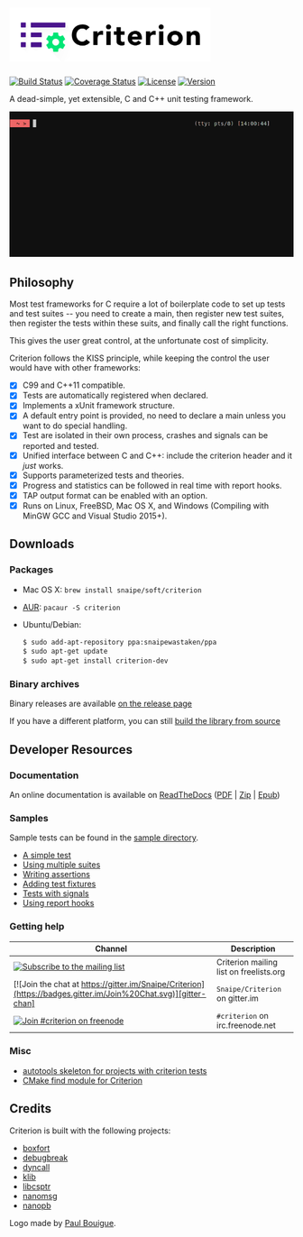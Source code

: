 <h1><img src="doc/criterion-title.png" height="96" alt="Criterion Logo" /></h1>

[![Build Status](https://api.cirrus-ci.com/github/Snaipe/Criterion.svg)](https://cirrus-ci.com/github/Snaipe/Criterion) 
[![Coverage Status](https://img.shields.io/codecov/c/github/Snaipe/Criterion/bleeding.svg)](https://codecov.io/github/Snaipe/Criterion?branch=bleeding) 
[![License](https://img.shields.io/badge/license-MIT-blue.svg)](https://github.com/Snaipe/Criterion/blob/master/LICENSE) 
[![Version](https://img.shields.io/github/release/Snaipe/Criterion.svg?label=version)](https://github.com/Snaipe/Criterion/releases/latest) 

A dead-simple, yet extensible, C and C++ unit testing framework.

![Screencast](./doc/screencast.gif)

## Philosophy

Most test frameworks for C require a lot of boilerplate code to
set up tests and test suites -- you need to create a main,
then register new test suites, then register the tests within
these suits, and finally call the right functions.

This gives the user great control, at the unfortunate cost of simplicity.

Criterion follows the KISS principle, while keeping the control
the user would have with other frameworks:

* [x] C99 and C++11 compatible.
* [x] Tests are automatically registered when declared.
* [x] Implements a xUnit framework structure.
* [x] A default entry point is provided, no need to declare a main
  unless you want to do special handling.
* [x] Test are isolated in their own process, crashes and signals can be
  reported and tested.
* [x] Unified interface between C and C++: include the criterion header and it *just* works.
* [x] Supports parameterized tests and theories.
* [x] Progress and statistics can be followed in real time with report hooks.
* [x] TAP output format can be enabled with an option.
* [x] Runs on Linux, FreeBSD, Mac OS X, and Windows (Compiling with MinGW GCC and Visual Studio 2015+).

## Downloads

### Packages

* Mac OS X: `brew install snaipe/soft/criterion`
* [AUR](https://aur.archlinux.org/packages/criterion/): `pacaur -S criterion`
* Ubuntu/Debian:

    ```bash
    $ sudo add-apt-repository ppa:snaipewastaken/ppa
    $ sudo apt-get update
    $ sudo apt-get install criterion-dev
    ```

### Binary archives

Binary releases are available [on the release page](https://github.com/Snaipe/Criterion/releases)

If you have a different platform, you can still [build the library from source](http://criterion.readthedocs.org/en/latest/setup.html#installation)

## Developer Resources

### Documentation

An online documentation is available on [ReadTheDocs][online-docs]
([PDF][pdf-docs] | [Zip][zip-docs] | [Epub][epub-docs])

### Samples

Sample tests can be found in the [sample directory][samples].

* [A simple test][sample-simple]
* [Using multiple suites][sample-suites]
* [Writing assertions][sample-asserts]
* [Adding test fixtures][sample-fixtures]
* [Tests with signals][sample-signal]
* [Using report hooks][sample-report]

### Getting help

| Channel | Description |
| --- | --- |
[![Subscribe to the mailing list](https://img.shields.io/badge/ml-criterion@freelists.org-46BC99.svg)][mailing-list] | Criterion mailing list on freelists.org
[![Join the chat at https://gitter.im/Snaipe/Criterion](https://badges.gitter.im/Join%20Chat.svg)][gitter-chan] | `Snaipe/Criterion` on gitter.im
[![Join #criterion on freenode](https://img.shields.io/badge/irc-%23criterion-46BC99.svg)][irc-chan] | `#criterion` on irc.freenode.net

### Misc

* [autotools skeleton for projects with criterion tests][autotools]
* [CMake find module for Criterion][find-module]

## Credits

Criterion is built with the following projects:

* [boxfort](https://github.com/diacritic/BoxFort)
* [debugbreak](https://github.com/scottt/debugbreak)
* [dyncall](http://www.dyncall.org/)
* [klib](http://attractivechaos.github.io/klib/)
* [libcsptr](https://github.com/Snaipe/libcsptr)
* [nanomsg](http://nanomsg.org/)
* [nanopb](http://koti.kapsi.fi/jpa/nanopb/)

Logo made by [Paul Bouigue](http://www.cargocollective.com/pbouigue).

[online-docs]: http://criterion.readthedocs.org/
[pdf-docs]: http://readthedocs.org/projects/criterion/downloads/pdf/latest/
[zip-docs]: http://readthedocs.org/projects/criterion/downloads/htmlzip/latest/
[epub-docs]: http://readthedocs.org/projects/criterion/downloads/epub/latest/

[samples]: ./samples/
[sample-simple]: ./samples/simple.c
[sample-suites]: ./samples/suites.c
[sample-asserts]: ./samples/asserts.c
[sample-fixtures]: ./samples/fixtures.c
[sample-signal]: ./samples/signal.c
[sample-report]: ./samples/report.c

[autotools]: ./dev/autotools
[find-module]: ./dev/FindCriterion.cmake

[irc-chan]: http://webchat.freenode.net/?channels=%23criterion&uio=MTY9dHJ1ZSYyPXRydWUmOT10cnVlJjExPTE5NQ4e
[gitter-chan]: https://gitter.im/Snaipe/Criterion?utm_source=badge&utm_medium=badge&utm_campaign=pr-badge&utm_content=badge
[mailing-list]: http://www.freelists.org/list/criterion
